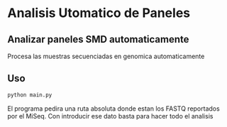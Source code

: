 # Analisis Utomatico de Paneles
## Analizar paneles SMD automaticamente

Procesa las muestras secuenciadas en genomica automaticamente

## Uso

```python
python main.py
```
El programa pedira una ruta absoluta donde estan los FASTQ reportados por el MiSeq. Con introducir ese dato basta para hacer todo el analisis
